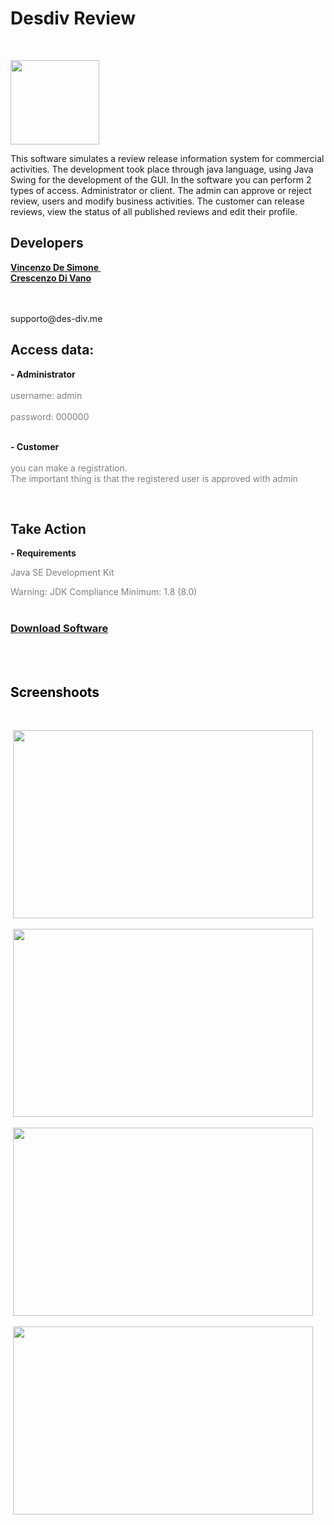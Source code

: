 # Desdiv Review
<p>&nbsp;</p>
<p><img src="http://des-div.me/logo-desdiv.png" alt="" width="142" height="135" /></p>

<p>This software simulates a review release information system for commercial activities. The development took place through java language, using Java Swing for the development of the GUI. In the software you can perform 2 types of access. Administrator or client. The admin can approve or reject review, users and modify business activities. The customer can release reviews, view the status of all published reviews and edit their profile.</p>
<h2>Developers</h2>
<p><strong><a href="http://instagram.com/enzode.simone">Vincenzo De Simone&nbsp;</a></strong><br /><strong><a href="http://instagram.com/crescenzo.01">Crescenzo Di Vano<br /><br /><br /></a></strong></p> supporto@des-div.me
<h2>Access data:</h2>
<p><strong>- Administrator</strong> <br /><br /><span style="color: #808080;">username: admin </span><br /><span style="color: #808080;"><br />password: 000000</span></p>
<p><strong><br />- Customer<br /></strong>&nbsp;<br /><span style="color: #808080;">you can make a registration. <br />The important thing is that the registered user is approved with admin</span></p>
<p>&nbsp;</p>
<h2><strong>Take Action</strong></h2>
<p><strong>- Requirements</strong></p>
<p><span style="color: #808080;">Java SE Development Kit</span></p>
<p><span style="color: #808080;">Warning: JDK Compliance Minimum: 1.8 (8.0)<br /><br /></span></p>
<h3><a href="https://github.com/enzo-desimone/desdiv/blob/master/Demo.jar"><strong>Download Software</strong></a></h3>
<h2><br /><br /><span style="color: #808080;"><span style="color: #000000;">Screenshoots</span><br /></span></h2>
<p>&nbsp;</p>
<p>&nbsp;<img src="https://des-div.me/main.png" alt="" width="480" height="301" /></p>
<p>&nbsp;<img src="https://des-div.me/cliente-login.png" alt="" width="480" height="301" /></p>
<p>&nbsp;<img src="https://des-div.me/cliente-reg.png" alt="" width="480" height="301" /></p>
<p>&nbsp;<img src="https://des-div.me/admin-login.png" alt="" width="480" height="301" /></p>
<p>&nbsp;</p>
